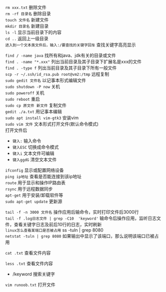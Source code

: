 `rm xxx.txt` 删除文件  
`rm -rf 目录名` 删除目录  
`touch 文件名` 新建文件  
`mkdir 目录名` 新建目录  
`ls -l` 显示当前目录下的内容  
`cd ..` 返回上一级目录  
`进入到一个文本类文件后，输入:/要查找的关键字回车` 查找关键字高亮显示  


`find / -name java` 找所有和java、jdk有关的目录或文件  
`find . -name "*.xxx"` 列出当前目录及其子目录下扩展名是xxx的文件  
`find . -type f` 列出当前目录及其子目录下所有一般文件  
`scp -r ~/.ssh/id_rsa.pub root@vm2:/tmp` 远程复制  
`sudo gedit 文件名` 以记事本形式编辑文件  
`sudo shutdown -P now` 关机  
`sudo poweroff` 关机  
`sudo reboot` 重启  
`sudo cp 原文件 新文件` 复制文件  
`gedit ./a.txt` 用记事本编辑  
`sudo apt install vim-gtk3` 安装vim  
`sudo vim 文件` 文本形式打开文件(默认命令模式)  
打开文件后  
- `键入:` 输入命令
- `键入ESC` 切换成命令模式
- `键入i` 文本文件可编辑
- `键入ggdG` 清空文本文件


`ifconfig` 显示或配置网络设备  
`ping ip地址` 查看是否能连接到该ip地址  
`route` 用于显示和操作IP路由表  
`rsync` 用于远程数据同步  
`apt-get` 用于安装/卸载软件等  
`sudo apt-get update` 更新源  

`tail -f -n 3000 文件名` 操作应用后输命令，实时打印文件后3000行  
`tail -f .log日志文件 | grep -C10  'keyword'` 输命令后操作应用，监听日志文件，查看关键字日志及前后10行的日志，实时刷新  
`linux怎么查看某端口是否被占用` ss -tuln | grep 8080  
`netstat -tuln | grep 8080` 如果输出中显示了该端口，那么说明该端口已被占用  


`cat .txt` 查看文件内容  

`less .txt` 查看文件内容  
- /keyword 搜索关键字

`vim runoob.txt` 打开文件  